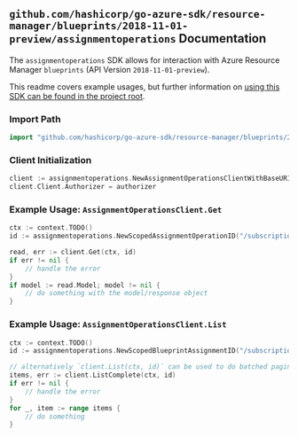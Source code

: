 
## `github.com/hashicorp/go-azure-sdk/resource-manager/blueprints/2018-11-01-preview/assignmentoperations` Documentation

The `assignmentoperations` SDK allows for interaction with Azure Resource Manager `blueprints` (API Version `2018-11-01-preview`).

This readme covers example usages, but further information on [using this SDK can be found in the project root](https://github.com/hashicorp/go-azure-sdk/tree/main/docs).

### Import Path

```go
import "github.com/hashicorp/go-azure-sdk/resource-manager/blueprints/2018-11-01-preview/assignmentoperations"
```


### Client Initialization

```go
client := assignmentoperations.NewAssignmentOperationsClientWithBaseURI("https://management.azure.com")
client.Client.Authorizer = authorizer
```


### Example Usage: `AssignmentOperationsClient.Get`

```go
ctx := context.TODO()
id := assignmentoperations.NewScopedAssignmentOperationID("/subscriptions/12345678-1234-9876-4563-123456789012/resourceGroups/some-resource-group", "blueprintAssignmentValue", "assignmentOperationValue")

read, err := client.Get(ctx, id)
if err != nil {
	// handle the error
}
if model := read.Model; model != nil {
	// do something with the model/response object
}
```


### Example Usage: `AssignmentOperationsClient.List`

```go
ctx := context.TODO()
id := assignmentoperations.NewScopedBlueprintAssignmentID("/subscriptions/12345678-1234-9876-4563-123456789012/resourceGroups/some-resource-group", "blueprintAssignmentValue")

// alternatively `client.List(ctx, id)` can be used to do batched pagination
items, err := client.ListComplete(ctx, id)
if err != nil {
	// handle the error
}
for _, item := range items {
	// do something
}
```
